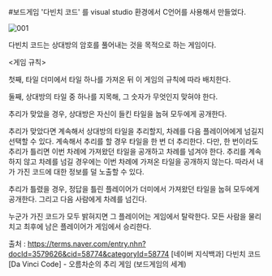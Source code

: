 #보드게임 '다빈치 코드' 를 visual studio 환경에서 C언어를 사용해서 만들었다.

![001](https://user-images.githubusercontent.com/42164398/44131615-41072f64-a08f-11e8-8210-1c6c65f843db.jpg)

다빈치 코드는 상대방의 암호를 풀어내는 것을 목적으로 하는 게임이다. 

<게임 규칙>

첫째, 타일 더미에서 타일 하나를 가져온 뒤 이 게임의 규칙에 따라 배치한다.

둘째, 상대방의 타일 중 하나를 지목해, 그 숫자가 무엇인지 맞혀야 한다.

추리가 맞았을 경우, 상대방은 자신이 들킨 타일을 눕혀 모두에게 공개한다.

추리가 맞았다면 계속해서 상대방의 타일을 추리할지, 차례를 다음 플레이어에게 넘길지 선택할 수 있다. 
  계속해서 추리를 할 경우 타일을 한 번 더 추리한다. 다만, 한 번이라도 추리가 틀리면 이번 차례에 가져왔던 타일을 공개하고 차례를 넘겨야 한다.
  추리를 계속하지 않고 차례를 넘길 경우에는 이번 차례에 가져온 타일을 공개하지 않는다. 따라서 내가 가진 코드에 대한 정보를 덜 노출할 수 있다.

추리가 틀렸을 경우, 정답을 틀린 플레이어가 더미에서 가져왔던 타일을 눕혀 모두에게 공개한다. 그리고 다음 사람에게 차례를 넘긴다.

누군가 가진 코드가 모두 밝혀지면 그 플레이어는 게임에서 탈락한다. 모든 사람을 물리치고 최후에 남은 플레이어가 게임에서 승리한다.



출처 : https://terms.naver.com/entry.nhn?docId=3579626&cid=58774&categoryId=58774
[네이버 지식백과] 다빈치 코드 [Da Vinci Code] - 오름차순의 추리 게임 (보드게임의 세계)
